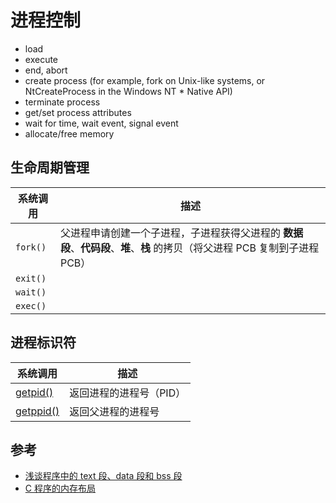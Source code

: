 # 进程控制

* load
* execute
* end, abort
* create process (for example, fork on Unix-like systems, or NtCreateProcess in the Windows NT * Native API)
* terminate process
* get/set process attributes
* wait for time, wait event, signal event
* allocate/free memory

## 生命周期管理

| 系统调用 | 描述                                                                                                                        |
| -------- | --------------------------------------------------------------------------------------------------------------------------- |
| `fork()` | 父进程申请创建一个子进程，子进程获得父进程的 **数据段**、**代码段**、**堆**、**栈** 的拷贝（将父进程 PCB 复制到子进程 PCB） |
| `exit()` |                                                                                                                             |
| `wait()` |                                                                                                                             |
| `exec()` |                                                                                                                             |

## 进程标识符

| 系统调用                | 描述                    |
| ----------------------- | ----------------------- |
| [getpid()](getpid.md)   | 返回进程的进程号（PID） |
| [getppid()](getppid.md) | 返回父进程的进程号      |

## 参考

* [浅谈程序中的 text 段、data 段和 bss 段](https://zhuanlan.zhihu.com/p/28659560)
* [C 程序的内存布局](https://wongxingjun.github.io/2015/07/25/C程序的内存布局/)